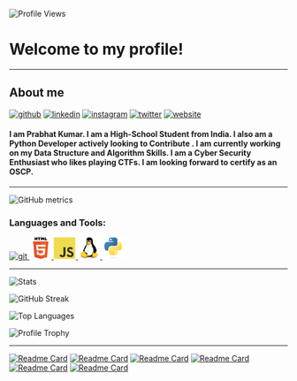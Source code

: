 ![Profile Views](https://komarev.com/ghpvc/?username=aerosol-can&label=Profile%20views&color=0e75b6&style=flat)

Welcome to my profile!
========================



---------

## About me

[<img src='https://cdn.jsdelivr.net/npm/simple-icons@3.0.1/icons/github.svg' alt='github' height='40'>](https://github.com/aerosol-can)  [<img 
                                                                                                                                               src='https://cdn.jsdelivr.net/npm/simple-icons@3.0.1/icons/linkedin.svg' alt='linkedin' height='40'>](https://www.linkedin.com/in/prabhat-kumar-01464b193/)  [<img src='https://cdn.jsdelivr.net/npm/simple-icons@3.0.1/icons/instagram.svg' alt='instagram' height='40'>](https://www.instagram.com/aerosol-can.py/)  [<img src='https://cdn.jsdelivr.net/npm/simple-icons@3.0.1/icons/twitter.svg' alt='twitter' height='40'>](https://twitter.com/a3r0s0l_can)  [<img src='https://cdn.jsdelivr.net/npm/simple-icons@3.0.1/icons/icloud.svg' alt='website' height='40'>](aerosol-can.github.io)

#### I am Prabhat Kumar. I am a High-School Student from India. I also am a Python Developer actively looking to Contribute . I am currently working on my Data Structure and Algorithm Skills. I am a Cyber Security Enthusiast who likes playing CTFs. I am looking forward to certify as an OSCP.

---------

![GitHub metrics](https://metrics.lecoq.io/aerosol-can)
<h3 align="left">Languages and Tools:</h3>
<p align="left"> </a> <a href="https://git-scm.com/" target="_blank"> <img src="https://www.vectorlogo.zone/logos/git-scm/git-scm-icon.svg" alt="git" width="40" height="40"/> </a> <a href="https://www.w3.org/html/" target="_blank"> <img src="https://raw.githubusercontent.com/devicons/devicon/master/icons/html5/html5-original-wordmark.svg" alt="html5" width="40" height="40"/> </a> <a href="https://developer.mozilla.org/en-US/docs/Web/JavaScript" target="_blank"> <img src="https://raw.githubusercontent.com/devicons/devicon/master/icons/javascript/javascript-original.svg" alt="javascript" width="40" height="40"/> </a> <a href="https://www.linux.org/" target="_blank"> <img src="https://raw.githubusercontent.com/devicons/devicon/master/icons/linux/linux-original.svg" alt="linux" width="40" height="40"/> </a> <a href="https://www.python.org" target="_blank"> <img src="https://raw.githubusercontent.com/devicons/devicon/master/icons/python/python-original.svg" alt="python" width="40" height="40"/> </a> </p>

---------

![Stats](https://github-readme-stats.vercel.app/api?username=aerosol-can&show_icons=true&theme=radical)

![GitHub Streak](http://github-readme-streak-stats.herokuapp.com?user=aerosol-can&theme=radical)

![Top Languages](https://github-readme-stats.vercel.app/api/top-langs/?username=aerosol-can&exclude_repo=file-converter&layout=compact&theme=radical)

![Profile Trophy](https://github-profile-trophy.vercel.app/?username=aerosol-can&theme=radical)

---------

[![Readme Card](https://github-readme-stats.vercel.app/api/pin/?username=aerosol-can&repo=PhoneSploit)](https://github.com/aerosol-can/PhoneSploit)
[![Readme Card](https://github-readme-stats.vercel.app/api/pin/?username=aerosol-can&repo=ChatBot)](https://github.com/aerosol-can/ChatBot)
[![Readme Card](https://github-readme-stats.vercel.app/api/pin/?username=aerosol-can&repo=The-Ortega-Project)](https://github.com/aerosol-can/The-Ortega-Project)
[![Readme Card](https://github-readme-stats.vercel.app/api/pin/?username=aerosol-can&repo=file-converter)](https://github.com/aerosol-can/file-converter)
[![Readme Card](https://github-readme-stats.vercel.app/api/pin/?username=aerosol-can&repo=aerosol-can.github.io)](https://github.com/aerosol-can/aerosol-can.github.io)
[![Readme Card](https://github-readme-stats.vercel.app/api/pin/?username=aerosol-can&repo=Data-Structures-and-Algorithms)](https://github.com/aerosol-can/Data-Structures-and-Algorithms)

